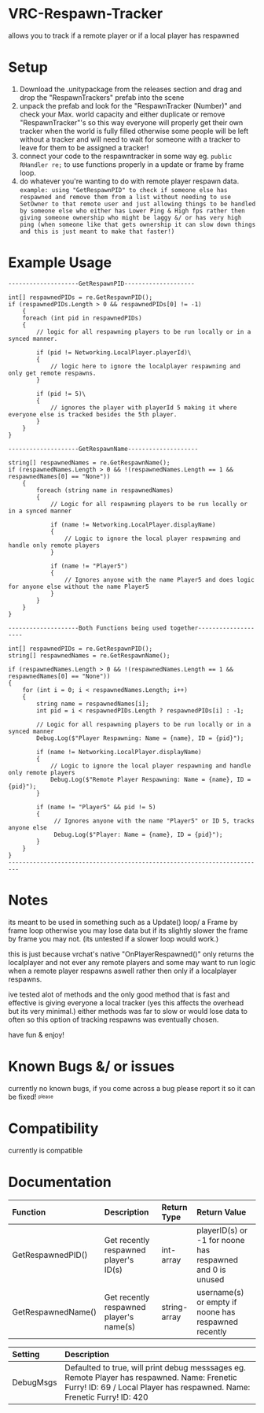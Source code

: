 # VRC-Respawn-Tracker
allows you to track if a remote player or if a local player has respawned

# Setup

1. Download the .unitypackage from the releases section and drag and drop the "RespawnTrackers" prefab into the scene
2. unpack the prefab and look for the "RespawnTracker (Number)" and check your Max. world capacity and either duplicate or remove "RespawnTracker"'s so this way everyone will properly get their own tracker when the world is fully filled otherwise some people will be left without a tracker and will need to wait for someone with a tracker to leave for them to be assigned a tracker!
3. connect your code to the respawntracker in some way eg. ```public RHandler re;``` to use functions properly in a update or frame by frame loop.
4. do whatever you're wanting to do with remote player respawn data. ```example: using "GetRespawnPID" to check if someone else has respawned and remove them from a list without needing to use SetOwner to that remote user and just allowing things to be handled by someone else who either has Lower Ping & High fps rather then giving someone ownership who might be laggy &/ or has very high ping (when someone like that gets ownership it can slow down things and this is just meant to make that faster!)```

# Example Usage

```
--------------------GetRespawnPID--------------------

int[] respawnedPIDs = re.GetRespawnPID();
if (respawnedPIDs.Length > 0 && respawnedPIDs[0] != -1)
    {
    foreach (int pid in respawnedPIDs)
    {
        // logic for all respawning players to be run locally or in a synced manner.
        
        if (pid != Networking.LocalPlayer.playerId)\
        {
            // logic here to ignore the localplayer respawning and only get remote respawns.
        }

        if (pid != 5)\
        {
            // ignores the player with playerId 5 making it where everyone else is tracked besides the 5th player.
        }
    }
}

--------------------GetRespawnName--------------------

string[] respawnedNames = re.GetRespawnName();
if (respawnedNames.Length > 0 && !(respawnedNames.Length == 1 && respawnedNames[0] == "None"))
    {
        foreach (string name in respawnedNames)
        {
            // Logic for all respawning players to be run locally or in a synced manner
            
            if (name != Networking.LocalPlayer.displayName)
            {
                // Logic to ignore the local player respawning and handle only remote players
            }
            
            if (name != "Player5")
            {
                // Ignores anyone with the name Player5 and does logic for anyone else without the name Player5
            }
        }
    }
}

--------------------Both Functions being used together--------------------

int[] respawnedPIDs = re.GetRespawnPID();
string[] respawnedNames = re.GetRespawnName();

if (respawnedNames.Length > 0 && !(respawnedNames.Length == 1 && respawnedNames[0] == "None"))
{
    for (int i = 0; i < respawnedNames.Length; i++)
    {
        string name = respawnedNames[i];
        int pid = i < respawnedPIDs.Length ? respawnedPIDs[i] : -1;
        
        // Logic for all respawning players to be run locally or in a synced manner
        Debug.Log($"Player Respawning: Name = {name}, ID = {pid}");
        
        if (name != Networking.LocalPlayer.displayName)
        {
            // Logic to ignore the local player respawning and handle only remote players
            Debug.Log($"Remote Player Respawning: Name = {name}, ID = {pid}");
        }
        
        if (name != "Player5" && pid != 5)
        {
             // Ignores anyone with the name "Player5" or ID 5, tracks anyone else
             Debug.Log($"Player: Name = {name}, ID = {pid}");
        }
    }
}
-------------------------------------------------------------------------
```

# Notes

its meant to be used in something such as a Update() loop/ a Frame by frame loop otherwise you may lose data but if its slightly slower the frame by frame you may not. (its untested if a slower loop would work.)

this is just because vrchat's native "OnPlayerRespawned()" only returns the localplayer and not ever any remote players and some may want to run logic when a remote player respawns aswell rather then only if a localplayer respawns.

ive tested alot of methods and the only good method that is fast and effective is giving everyone a local tracker (yes this affects the overhead but its very minimal.) either methods was far to slow or would lose data to often so this option of tracking respawns was eventually chosen.

have fun & enjoy!

# Known Bugs &/ or issues

currently no known bugs, if you come across a bug please report it so it can be fixed! <sub><sup>please</sup></sub>

# Compatibility

currently is compatible 

# Documentation

| Function | Description | Return Type | Return Value |
|:---------|:------------|:------------|:-------------|
| GetRespawnedPID() | Get recently respawned player's ID(s) | int-array | playerID(s) or -1 for noone has respawned and 0 is unused |
| GetRespawnedName() | Get recently respawned player's name(s) | string-array | username(s) or empty if noone has respawned recently |

| Setting | Description |
|:---------|:------------|
| DebugMsgs | Defaulted to true, will print debug messsages eg. Remote Player has respawned. Name: Frenetic Furry! ID: 69 / Local Player has respawned. Name: Frenetic Furry! ID: 420
